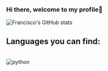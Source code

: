 ### Hi there, welcome to my profile👋
![Francisco's GitHub stats](https://github-readme-stats.vercel.app/api?username=fmatos23&show_icons=true&theme=radical)
## Languages you can find:
<div style="display: inline_block"><br/>
  <img align = "center" alt="python" src= "https://img.shields.io/badge/python-3670A0?style=for-the-badge&logo=python&logoColor=ffdd54" />
</div>
<!--
**fmatos23/fmatos23** is a ✨ _special_ ✨ repository because its `README.md` (this file) appears on your GitHub profile.

Here are some ideas to get you started:

- 🔭 I’m currently working on ...
- 🌱 I’m currently learning ...
- 👯 I’m looking to collaborate on ...
- 🤔 I’m looking for help with ...
- 💬 Ask me about ...
- 📫 How to reach me: ...
- 😄 Pronouns: ...
- ⚡ Fun fact: ...
-->
